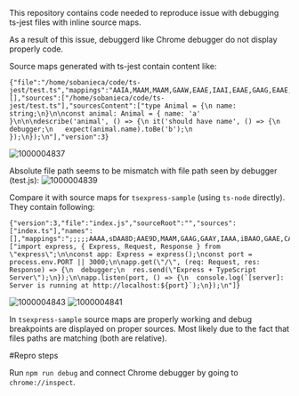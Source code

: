 This repository contains code needed to reproduce issue with debugging ts-jest files with inline source maps.

As a result of this issue, debuggerd like Chrome debugger do not display properly code.

Source maps generated with ts-jest contain content like:
```
{"file":"/home/sobanieca/code/ts-jest/test.ts","mappings":"AAIA,MAAM,MAAM,GAAW,EAAE,IAAI,EAAE,GAAG,EAAE,CAAA;AAGpC,QAAQ,CAAC,QAAQ,EAAE,GAAG,EAAE;IACvB,EAAE,CAAC,kBAAkB,EAAE,GAAG,EAAE;QAC1B,QAAQ,CAAC;QACT,MAAM,CAAC,MAAM,CAAC,IAAI,CAAC,CAAC,IAAI,CAAC,GAAG,CAAC,CAAC;IAChC,CAAC,CAAC,CAAC;AACJ,CAAC,CAAC,CAAC","names":[],"sources":["/home/sobanieca/code/ts-jest/test.ts"],"sourcesContent":["type Animal = {\n name: string;\n}\n\nconst animal: Animal = { name: 'a' }\n\n\ndescribe('animal', () => {\n it('should have name', () => {\n   debugger;\n   expect(animal.name).toBe('b');\n });\n});\n"],"version":3}
```

![1000004837](https://github.com/sobanieca/ts-jest-sourcemaps-issue/assets/2606245/f619f58d-807f-4c6e-b5bd-89a9d596c3e9)

Absolute file path seems to be mismatch with file path seen by debugger (test.js):
![1000004839](https://github.com/sobanieca/ts-jest-sourcemaps-issue/assets/2606245/db235065-1c5d-46cf-84b4-77d072d2542d)

Compare it with source maps for `tsexpress-sample` (using `ts-node` directly). They contain following:

```
{"version":3,"file":"index.js","sourceRoot":"","sources":["index.ts"],"names":[],"mappings":";;;;;AAAA,sDAA8D;AAE9D,MAAM,GAAG,GAAY,IAAA,iBAAO,GAAE,CAAC;AAC/B,MAAM,IAAI,GAAG,OAAO,CAAC,GAAG,CAAC,IAAI,IAAI,IAAI,CAAC;AAEtC,GAAG,CAAC,GAAG,CAAC,GAAG,EAAE,CAAC,GAAY,EAAE,GAAa,EAAE,EAAE;IAC3C,QAAQ,CAAC;IACT,GAAG,CAAC,IAAI,CAAC,6BAA6B,CAAC,CAAC;AAC1C,CAAC,CAAC,CAAC;AAEH,GAAG,CAAC,MAAM,CAAC,IAAI,EAAE,GAAG,EAAE;IACpB,OAAO,CAAC,GAAG,CAAC,mDAAmD,IAAI,EAAE,CAAC,CAAC;AACzE,CAAC,CAAC,CAAC","sourcesContent":["import express, { Express, Request, Response } from \"express\";\n\nconst app: Express = express();\nconst port = process.env.PORT || 3000;\n\napp.get(\"/\", (req: Request, res: Response) => {\n  debugger;\n  res.send(\"Express + TypeScript Server\");\n});\n\napp.listen(port, () => {\n  console.log(`[server]: Server is running at http://localhost:${port}`);\n});\n"]}
```

![1000004843](https://github.com/sobanieca/ts-jest-sourcemaps-issue/assets/2606245/ae1f288e-8c60-4c23-99ba-96fd426d799b)
![1000004841](https://github.com/sobanieca/ts-jest-sourcemaps-issue/assets/2606245/eace4840-a535-4597-90f5-97ae8c35563d)

In `tsexpress-sample` source maps are properly working and debug breakpoints are displayed on proper sources. Most likely due to the fact that files paths are matching (both are relative).

#Repro steps

Run `npm run debug` and connect Chrome debugger by going to `chrome://inspect`.

